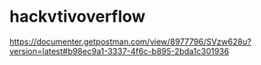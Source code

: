 # hackvtivoverflow

https://documenter.getpostman.com/view/8977796/SVzw628u?version=latest#b98ec9a1-3337-4f6c-b895-2bda1c301936
